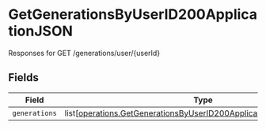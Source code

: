 # GetGenerationsByUserID200ApplicationJSON

Responses for GET /generations/user/{userId}


## Fields

| Field                                                                                                                                                      | Type                                                                                                                                                       | Required                                                                                                                                                   | Description                                                                                                                                                |
| ---------------------------------------------------------------------------------------------------------------------------------------------------------- | ---------------------------------------------------------------------------------------------------------------------------------------------------------- | ---------------------------------------------------------------------------------------------------------------------------------------------------------- | ---------------------------------------------------------------------------------------------------------------------------------------------------------- |
| `generations`                                                                                                                                              | list[[operations.GetGenerationsByUserID200ApplicationJSONGenerations](undefined/models/operations/getgenerationsbyuserid200applicationjsongenerations.md)] | :heavy_minus_sign:                                                                                                                                         | N/A                                                                                                                                                        |